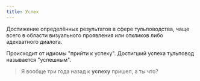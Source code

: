 ```yaml
---
title: Успех
---
```

Достижение определённых результатов в сфере тульповодства, чаще всего в области визуального проявления или откликов либо адекватного диалога.

Происходит от идиомы "прийти к успеху". Достигший успеха тульповод называется "успешным".

> Я вообще три года назад к **успеху** пришел, а ты что?
